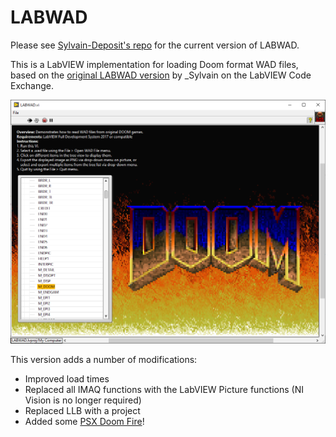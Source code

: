 # LABWAD
Please see [Sylvain-Deposit's repo](https://github.com/Sylvain-Deposit/LabWad) for the current version of LABWAD.

This is a LabVIEW implementation for loading Doom format WAD files, based on the [original LABWAD version](https://forums.ni.com/t5/Example-Programs/LABWAD-LLB-to-open-WAD-files-from-Doom-amp-Doom2/ta-p/3994533) by \_Sylvain on the LabVIEW Code Exchange.

![Main function](labwad_doom.png?raw=true "LABWAD")

This version adds a number of modifications:
* Improved load times
* Replaced all IMAQ functions with the LabVIEW Picture functions (NI Vision is no longer required)
* Replaced LLB with a project
* Added some [PSX Doom Fire](https://github.com/dataflowg/labview-psx-doom-fire)!
